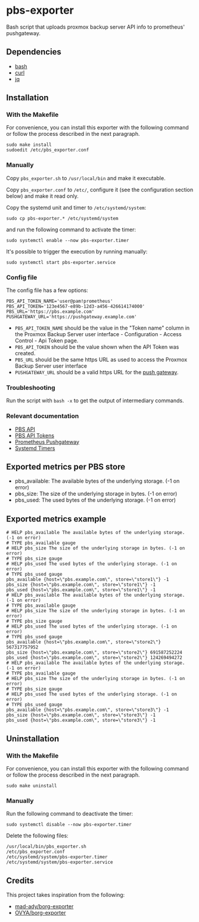 # pbs-exporter

Bash script that uploads proxmox backup server API info to prometheus' pushgateway.

## Dependencies

- [bash](https://www.gnu.org/software/bash/)
- [curl](https://curl.se/)
- [jq](https://stedolan.github.io/jq/)

## Installation

### With the Makefile

For convenience, you can install this exporter with the following command or follow the process described in the next paragraph.

```
sudo make install
sudoedit /etc/pbs_exporter.conf
```

### Manually

Copy `pbs_exporter.sh` to `/usr/local/bin` and make it executable.

Copy `pbs_exporter.conf` to `/etc/`, configure it (see the configuration section below) and make it read only.

Copy the systemd unit and timer to `/etc/systemd/system`:

```
sudo cp pbs-exporter.* /etc/systemd/system
```

and run the following command to activate the timer:

```
sudo systemctl enable --now pbs-exporter.timer
```

It's possible to trigger the execution by running manually:

```
sudo systemctl start pbs-exporter.service
```

### Config file

The config file has a few options:

```
PBS_API_TOKEN_NAME='user@pam!prometheus'
PBS_API_TOKEN='123e4567-e89b-12d3-a456-426614174000'
PBS_URL='https://pbs.example.com'
PUSHGATEWAY_URL='https://pushgateway.example.com'
```

- `PBS_API_TOKEN_NAME` should be the value in the "Token name" column in the Proxmox Backup Server user interface - Configuration - Access Control - Api Token page.
- `PBS_API_TOKEN` should be the value shown when the API Token was created.
- `PBS_URL` should be the same https URL as used to access the Proxmox Backup Server user interface
- `PUSHGATEWAY_URL` should be a valid https URL for the [push gateway](https://github.com/prometheus/pushgateway).

### Troubleshooting

Run the script with `bash -x` to get the output of intermediary commands.

### Relevant documentation

- [PBS API](https://pbs.proxmox.com/docs/api-viewer/index.html)
- [PBS API Tokens](https://pbs.proxmox.com/docs/user-management.html#api-tokens)
- [Prometheus Pushgateway](https://github.com/prometheus/pushgateway/blob/master/README.md)
- [Systemd Timers](https://www.freedesktop.org/software/systemd/man/systemd.timer.html)

## Exported metrics per PBS store

- pbs_available: The available bytes of the underlying storage. (-1 on error)
- pbs_size: The size of the underlying storage in bytes. (-1 on error)
- pbs_used: The used bytes of the underlying storage. (-1 on error)

## Exported metrics example

```
# HELP pbs_available The available bytes of the underlying storage. (-1 on error)
# TYPE pbs_available gauge
# HELP pbs_size The size of the underlying storage in bytes. (-1 on error)
# TYPE pbs_size gauge
# HELP pbs_used The used bytes of the underlying storage. (-1 on error)
# TYPE pbs_used gauge
pbs_available {host=\"pbs.example.com\", store=\"store1\"} -1
pbs_size {host=\"pbs.example.com\", store=\"store1\"} -1
pbs_used {host=\"pbs.example.com\", store=\"store1\"} -1
# HELP pbs_available The available bytes of the underlying storage. (-1 on error)
# TYPE pbs_available gauge
# HELP pbs_size The size of the underlying storage in bytes. (-1 on error)
# TYPE pbs_size gauge
# HELP pbs_used The used bytes of the underlying storage. (-1 on error)
# TYPE pbs_used gauge
pbs_available {host=\"pbs.example.com\", store=\"store2\"} 567317757952
pbs_size {host=\"pbs.example.com\", store=\"store2\"} 691587252224
pbs_used {host=\"pbs.example.com\", store=\"store2\"} 124269494272
# HELP pbs_available The available bytes of the underlying storage. (-1 on error)
# TYPE pbs_available gauge
# HELP pbs_size The size of the underlying storage in bytes. (-1 on error)
# TYPE pbs_size gauge
# HELP pbs_used The used bytes of the underlying storage. (-1 on error)
# TYPE pbs_used gauge
pbs_available {host=\"pbs.example.com\", store=\"store3\"} -1
pbs_size {host=\"pbs.example.com\", store=\"store3\"} -1
pbs_used {host=\"pbs.example.com\", store=\"store3\"} -1
```

## Uninstallation

### With the Makefile

For convenience, you can install this exporter with the following command or follow the process described in the next paragraph.

```
sudo make uninstall
```

### Manually

Run the following command to deactivate the timer:

```
sudo systemctl disable --now pbs-exporter.timer
```

Delete the following files:

```
/usr/local/bin/pbs_exporter.sh
/etc/pbs_exporter.conf
/etc/systemd/system/pbs-exporter.timer
/etc/systemd/system/pbs-exporter.service
```

## Credits

This project takes inspiration from the following:

- [mad-ady/borg-exporter](https://github.com/mad-ady/borg-exporter)
- [OVYA/borg-exporter](https://github.com/OVYA/borg-exporter)
